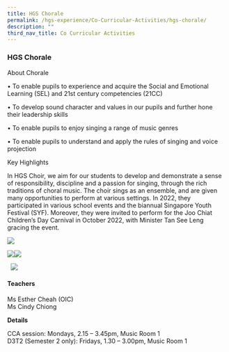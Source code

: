 ```yaml
---
title: HGS Chorale
permalink: /hgs-experience/Co-Curricular-Activities/hgs-chorale/
description: ""
third_nav_title: Co Curricular Activities
---
```

### HGS Chorale

About Chorale

• To enable pupils to experience and acquire the Social and Emotional Learning (SEL) and 21st century competencies (21CC)

• To develop sound character and values in our pupils and further hone their leadership skills

• To enable pupils to enjoy singing a range of music genres

• To enable pupils to understand and apply the rules of singing and voice projection

Key Highlights

  

In HGS Choir, we aim for our students to develop and demonstrate a sense of responsibility, discipline and a passion for singing, through the rich traditions of choral music. The choir sings as an ensemble, and are given many opportunities to perform at various settings. In 2022, they participated in various school events and the biannual Singapore Youth Festival (SYF). Moreover, they were invited to perform for the Joo Chiat Children’s Day Carnival in October 2022, with Minister Tan See Leng gracing the event. 

![](https://lh4.googleusercontent.com/5pUrC9tPobLrxFo-m96-Jd4D3Jub0I4gwl_vzkQHTpAGQZH9Cnb2-IO5ndswu12NcoETpttLkTwriQpwfEuEHYm8XaH2NkrkGeZPlk03RbbssiXWGAzrqdroHOvIL_2ApEKOxkEBXeJD)

  
  
![](https://lh4.googleusercontent.com/G13zqBqAgfGDuAEer17mDb8rkna1fbEyF0BpMp6kD6YTP2ypCvwXhptLN-hQ-uAjKyXOiuwb7EZDsLw2n5bj-v73A_8GqCpZnpT7NUwxZBMwBbW1HB7qla2PKkOEele8PDF3SmO7J5wA)![](https://lh5.googleusercontent.com/0qWI1Bj1N-fjCH1BaCLJFKaQzw24q1IPyl2tG2oeYfb5p6KRWKGqdCtkoQegylf7os90A7AEhXc5duKySg1d_bDwwtzZxHA_HbV3mp3lVQ7iEbkzI6YcLFc6TpKvA2lgj3kZ5oTSgVwK)  
  
  
  
  
  

  ![](https://lh6.googleusercontent.com/6sgciZ16m7Am7W-b0TTIYzm5hbM7ygSzfWjb8G8vui15y8HWT6WGMxXzKesOoQwpuyfrWz74m1D9mcXKA146ungEW6xwWteVseOI29Ab-PzyL8E1WO1i2zZwJAeBdb4F5roAg5YyG9DO)

  

#### Teachers

Ms Esther Cheah (OIC)  
Ms Cindy Chiong  
  

**Details**

CCA session: Mondays, 2.15 – 3.45pm, Music Room 1  
D3T2 (Semester 2 only): Fridays, 1.30 – 3.00pm, Music Room 1